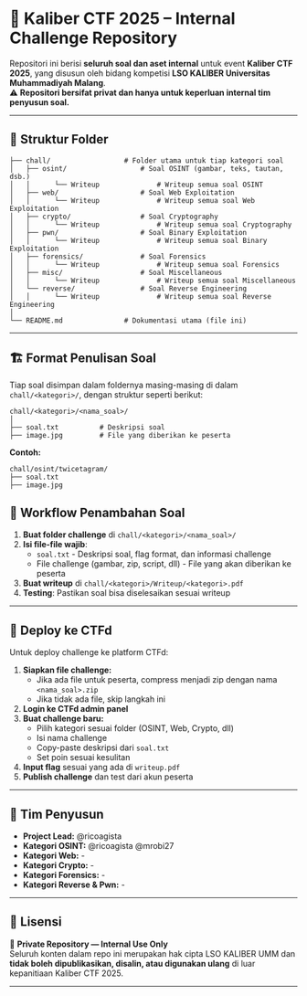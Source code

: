# 🧠 Kaliber CTF 2025 – Internal Challenge Repository

Repositori ini berisi **seluruh soal dan aset internal** untuk event **Kaliber CTF 2025**, yang disusun oleh bidang kompetisi **LSO KALIBER Universitas Muhammadiyah Malang**.  
⚠️ **Repositori bersifat privat dan hanya untuk keperluan internal tim penyusun soal.**

---

## 📂 Struktur Folder

```
├── chall/                  # Folder utama untuk tiap kategori soal
│   ├── osint/                  # Soal OSINT (gambar, teks, tautan, dsb.)
│   │      └── Writeup              # Writeup semua soal OSINT  
│   ├── web/                    # Soal Web Exploitation
│   │      └── Writeup              # Writeup semua soal Web Exploitation
│   ├── crypto/                 # Soal Cryptography
│   │      └── Writeup              # Writeup semua soal Cryptography
│   ├── pwn/                    # Soal Binary Exploitation
│   │      └── Writeup              # Writeup semua soal Binary Exploitation
│   ├── forensics/              # Soal Forensics
│   │      └── Writeup              # Writeup semua soal Forensics
│   ├── misc/                   # Soal Miscellaneous
│   │      └── Writeup              # Writeup semua soal Miscellaneous
│   └── reverse/                # Soal Reverse Engineering
│   │      └── Writeup              # Writeup semua soal Reverse Engineering
│
└── README.md               # Dokumentasi utama (file ini)
```

---

## 🏗️ Format Penulisan Soal

Tiap soal disimpan dalam foldernya masing-masing di dalam `chall/<kategori>/`, dengan struktur seperti berikut:

```
chall/<kategori>/<nama_soal>/
│
├── soal.txt          # Deskripsi soal
├── image.jpg         # File yang diberikan ke peserta
```

**Contoh:**
```
chall/osint/twicetagram/
├── soal.txt
├── image.jpg
```

## 📝 Workflow Penambahan Soal

1. **Buat folder challenge** di `chall/<kategori>/<nama_soal>/`
2. **Isi file-file wajib**: 
   - `soal.txt` - Deskripsi soal, flag format, dan informasi challenge
   - File challenge (gambar, zip, script, dll) - File yang akan diberikan ke peserta
3. **Buat writeup** di `chall/<kategori>/Writeup/<kategori>.pdf`
4. **Testing**: Pastikan soal bisa diselesaikan sesuai writeup

---

## 🚀 Deploy ke CTFd

Untuk deploy challenge ke platform CTFd:

1. **Siapkan file challenge:**
   - Jika ada file untuk peserta, compress menjadi zip dengan nama `<nama_soal>.zip`
   - Jika tidak ada file, skip langkah ini
2. **Login ke CTFd admin panel**
3. **Buat challenge baru:**
   - Pilih kategori sesuai folder (OSINT, Web, Crypto, dll)
   - Isi nama challenge
   - Copy-paste deskripsi dari `soal.txt`
   - Set poin sesuai kesulitan
4. **Input flag** sesuai yang ada di `writeup.pdf`
5. **Publish challenge** dan test dari akun peserta

---

## 👥 Tim Penyusun

- **Project Lead:** @ricoagista   
- **Kategori OSINT:** @ricoagista @mrobi27   
- **Kategori Web:** -  
- **Kategori Crypto:** - 
- **Kategori Forensics:** -  
- **Kategori Reverse & Pwn:** -

---

## 🧾 Lisensi

📘 **Private Repository — Internal Use Only**  
Seluruh konten dalam repo ini merupakan hak cipta LSO KALIBER UMM dan **tidak boleh dipublikasikan, disalin, atau digunakan ulang** di luar kepanitiaan Kaliber CTF 2025.

---
